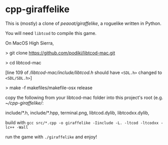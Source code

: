 # cpp-giraffelike
This is (mostly) a clone of _peaoat/giraffelike_, a roguelike written in Python.

You will need `libtcod` to compile this game.

On MacOS High Sierra,

\> git clone https://github.com/podiki/libtcod-mac.git  

\> cd libtcod-mac

[line 109 of _/libtcod-mac/include/libtcod.h_ should have `<SDL.h>` changed to `<SDL/SDL.h>`]

\> make -f makefiles/makefile-osx release

copy the following from your libtcod-mac folder into this project's root (e.g. _~/cpp-giraffelike/_:

include/\*.h,
include/\*.hpp,
terminal.png,
libtcod.dylib,
libtcodxx.dylib,

build with `gcc src/*.cpp -o giraffelike -Iinclude -L. -ltcod -ltcodxx -lc++ -Wall`

run the game with `./giraffelike` and enjoy!
